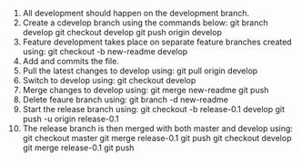 1. All development should happen on the development branch.
2. Create a cdevelop branch using the commands below:
	git branch develop
	git checkout develop
	git push origin develop
3. Feature development takes place on separate feature branches created using:
	git checkout -b  new-readme develop
4. Add and commits the file.
5. Pull the latest changes to develop using:
	git pull origin develop
6. Switch to develop using:
	git checkout develop
7. Merge changes to develop using:
	git merge new-readme
	git push
8. Delete feaure branch using:
	git branch -d new-readme
9. Start the release branch using:
	git checkout -b release-0.1 develop
	git push -u origin release-0.1
10. The release branch is then merged with both master and develop using:
	git checkout master
	git merge release-0.1
	git push
	git checkout develop
	git merge release-0.1
	git push
